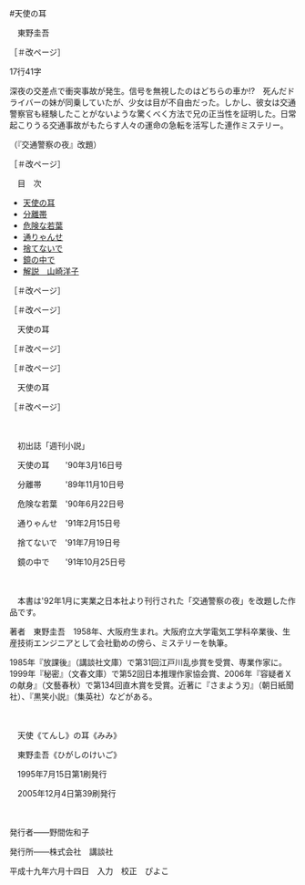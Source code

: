 #天使の耳

　東野圭吾

［＃改ページ］

17行41字

深夜の交差点で衝突事故が発生。信号を無視したのはどちらの車か!?　死んだドライバーの妹が同乗していたが、少女は目が不自由だった。しかし、彼女は交通警察官も経験したことがないような驚くべく方法で兄の正当性を証明した。日常起こりうる交通事故がもたらす人々の運命の急転を活写した連作ミステリー。

（『交通警察の夜』改題）

［＃改ページ］

　目　次

* [天使の耳](tensinomimi)
* [分離帯](bunritai)
* [危険な若葉](wakaba)
* [通りゃんせ](tori)
* [捨てないで](sutenaide)
* [鏡の中で](kakaminonakade)
* [解説　山崎洋子](sokai)

［＃改ページ］

［＃改ページ］

　天使の耳

［＃改ページ］

［＃改ページ］

　天使の耳

［＃改ページ］

　

　初出誌「週刊小説」

　天使の耳　　'90年3月16日号

　分離帯　　　'89年11月10日号

　危険な若葉　'90年6月22日号

　通りゃんせ　'91年2月15日号

　捨てないで　'91年7月19日号

　鏡の中で　　'91年10月25日号

　

　本書は'92年1月に実業之日本社より刊行された「交通警察の夜」を改題した作品です。


著者　東野圭吾　1958年、大阪府生まれ。大阪府立大学電気工学科卒業後、生産技術エンジニアとして会社勤めの傍ら、ミステリーを執筆。

1985年『放課後』（講談社文庫）で第31回江戸川乱歩賞を受賞、専業作家に。1999年『秘密』（文春文庫）で第52回日本推理作家協会賞、2006年『容疑者Ｘの献身』（文藝春秋）で第134回直木賞を受賞。近著に『さまよう刃』（朝日紙聞社）、『黒笑小説』（集英社）などがある。

　

　天使《てんし》の耳《みみ》

　東野圭吾《ひがしのけいご》

　1995年7月15日第1刷発行

　2005年12月4日第39刷発行

　

発行者――野間佐和子

発行所――株式会社　講談社

平成十九年六月十四日　入力　校正　ぴよこ
